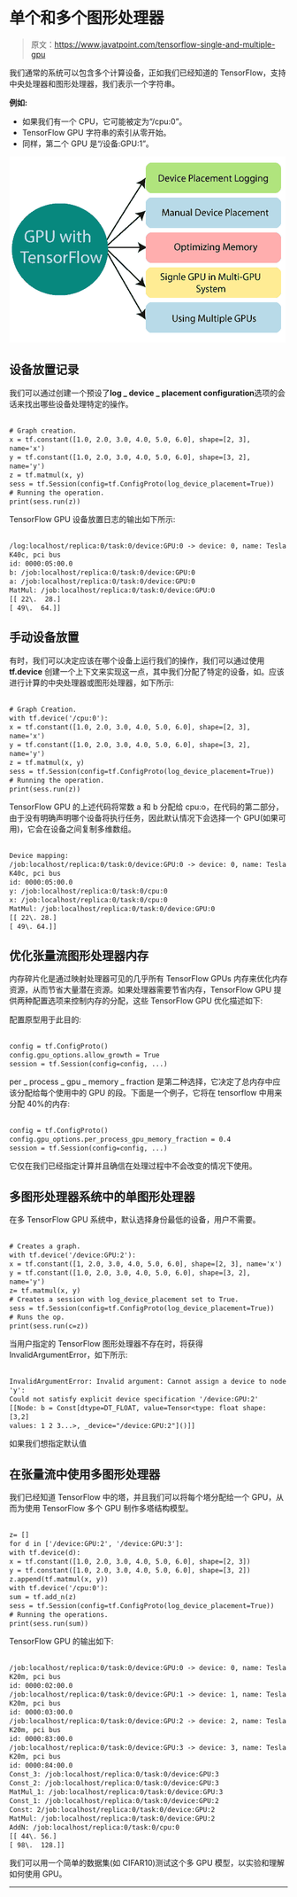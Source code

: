 # 单个和多个图形处理器

> 原文：<https://www.javatpoint.com/tensorflow-single-and-multiple-gpu>

我们通常的系统可以包含多个计算设备，正如我们已经知道的 TensorFlow，支持中央处理器和图形处理器，我们表示一个字符串。

**例如:**

*   如果我们有一个 CPU，它可能被定为“/cpu:0”。
*   TensorFlow GPU 字符串的索引从零开始。
*   同样，第二个 GPU 是“/设备:GPU:1”。

![TensorFlow Single and Multiple GPU](img/04f4383fde7d6bd75e1cd5faa10599ae.png)

## 设备放置记录

我们可以通过创建一个预设了**log _ device _ placement configuration**选项的会话来找出哪些设备处理特定的操作。

```

# Graph creation.
x = tf.constant([1.0, 2.0, 3.0, 4.0, 5.0, 6.0], shape=[2, 3], name='x')
y = tf.constant([1.0, 2.0, 3.0, 4.0, 5.0, 6.0], shape=[3, 2], name='y')
z = tf.matmul(x, y)
sess = tf.Session(config=tf.ConfigProto(log_device_placement=True))
# Running the operation.
print(sess.run(z))

```

TensorFlow GPU 设备放置日志的输出如下所示:

```

/log:localhost/replica:0/task:0/device:GPU:0 -> device: 0, name: Tesla K40c, pci bus
id: 0000:05:00.0
b: /job:localhost/replica:0/task:0/device:GPU:0
a: /job:localhost/replica:0/task:0/device:GPU:0
MatMul: /job:localhost/replica:0/task:0/device:GPU:0
[[ 22\.  28.]
[ 49\.  64.]]

```

## 手动设备放置

有时，我们可以决定应该在哪个设备上运行我们的操作，我们可以通过使用 **tf.device** 创建一个上下文来实现这一点，其中我们分配了特定的设备，如。应该进行计算的中央处理器或图形处理器，如下所示:

```

# Graph Creation.
with tf.device('/cpu:0'):
x = tf.constant([1.0, 2.0, 3.0, 4.0, 5.0, 6.0], shape=[2, 3], name='x')
y = tf.constant([1.0, 2.0, 3.0, 4.0, 5.0, 6.0], shape=[3, 2], name='y')
z = tf.matmul(x, y)
sess = tf.Session(config=tf.ConfigProto(log_device_placement=True))
# Running the operation.
print(sess.run(z))

```

TensorFlow GPU 的上述代码将常数 a 和 b 分配给 cpu:o，在代码的第二部分，由于没有明确声明哪个设备将执行任务，因此默认情况下会选择一个 GPU(如果可用)，它会在设备之间复制多维数组。

```

Device mapping:
/job:localhost/replica:0/task:0/device:GPU:0 -> device: 0, name: Tesla K40c, pci bus
id: 0000:05:00.0
y: /job:localhost/replica:0/task:0/cpu:0
x: /job:localhost/replica:0/task:0/cpu:0
MatMul: /job:localhost/replica:0/task:0/device:GPU:0
[[ 22\. 28.]
[ 49\. 64.]]

```

## 优化张量流图形处理器内存

内存碎片化是通过映射处理器可见的几乎所有 TensorFlow GPUs 内存来优化内存资源，从而节省大量潜在资源。如果处理器需要节省内存，TensorFlow GPU 提供两种配置选项来控制内存的分配，这些 TensorFlow GPU 优化描述如下:

配置原型用于此目的:

```

config = tf.ConfigProto()
config.gpu_options.allow_growth = True
session = tf.Session(config=config, ...)

```

per _ process _ gpu _ memory _ fraction 是第二种选择，它决定了总内存中应该分配给每个使用中的 GPU 的段。下面是一个例子，它将在 tensorflow 中用来分配 40%的内存:

```

config = tf.ConfigProto()
config.gpu_options.per_process_gpu_memory_fraction = 0.4
session = tf.Session(config=config, ...)

```

它仅在我们已经指定计算并且确信在处理过程中不会改变的情况下使用。

## 多图形处理器系统中的单图形处理器

在多 TensorFlow GPU 系统中，默认选择身份最低的设备，用户不需要。

```

# Creates a graph.
with tf.device('/device:GPU:2'):
x = tf.constant([1, 2.0, 3.0, 4.0, 5.0, 6.0], shape=[2, 3], name='x')
y = tf.constant([1.0, 2.0, 3.0, 4.0, 5.0, 6.0], shape=[3, 2], name='y')
z= tf.matmul(x, y)
# Creates a session with log_device_placement set to True.
sess = tf.Session(config=tf.ConfigProto(log_device_placement=True))
# Runs the op.
print(sess.run(c=z))

```

当用户指定的 TensorFlow 图形处理器不存在时，将获得 InvalidArgumentError，如下所示:

```

InvalidArgumentError: Invalid argument: Cannot assign a device to node 'y':
Could not satisfy explicit device specification '/device:GPU:2'
[[Node: b = Const[dtype=DT_FLOAT, value=Tensor<type: float shape: [3,2]
values: 1 2 3...>, _device="/device:GPU:2"]()]]

```

如果我们想指定默认值

## 在张量流中使用多图形处理器

我们已经知道 TensorFlow 中的塔，并且我们可以将每个塔分配给一个 GPU，从而为使用 TensorFlow 多个 GPU 制作多塔结构模型。

```

z= []
for d in ['/device:GPU:2', '/device:GPU:3']:
with tf.device(d):
x = tf.constant([1.0, 2.0, 3.0, 4.0, 5.0, 6.0], shape=[2, 3])
y = tf.constant([1.0, 2.0, 3.0, 4.0, 5.0, 6.0], shape=[3, 2])
z.append(tf.matmul(x, y))
with tf.device('/cpu:0'):
sum = tf.add_n(z)
sess = tf.Session(config=tf.ConfigProto(log_device_placement=True))
# Running the operations.
print(sess.run(sum))

```

TensorFlow GPU 的输出如下:

```

/job:localhost/replica:0/task:0/device:GPU:0 -> device: 0, name: Tesla K20m, pci bus
id: 0000:02:00.0
/job:localhost/replica:0/task:0/device:GPU:1 -> device: 1, name: Tesla K20m, pci bus
id: 0000:03:00.0
/job:localhost/replica:0/task:0/device:GPU:2 -> device: 2, name: Tesla K20m, pci bus
id: 0000:83:00.0
/job:localhost/replica:0/task:0/device:GPU:3 -> device: 3, name: Tesla K20m, pci bus
id: 0000:84:00.0
Const_3: /job:localhost/replica:0/task:0/device:GPU:3
Const_2: /job:localhost/replica:0/task:0/device:GPU:3
MatMul_1: /job:localhost/replica:0/task:0/device:GPU:3
Const_1: /job:localhost/replica:0/task:0/device:GPU:2
Const: 2/job:localhost/replica:0/task:0/device:GPU:2
MatMul: /job:localhost/replica:0/task:0/device:GPU:2
AddN: /job:localhost/replica:0/task:0/cpu:0
[[ 44\. 56.]
[ 98\.  128.]]

```

我们可以用一个简单的数据集(如 CIFAR10)测试这个多 GPU 模型，以实验和理解如何使用 GPU。

* * *